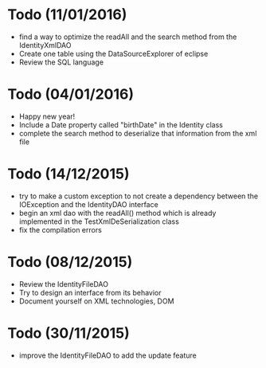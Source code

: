 # Todo (11/01/2016)
- find a way to optimize the readAll and the search method from the IdentityXmlDAO
- Create one table using the DataSourceExplorer of eclipse
- Review the SQL language



# Todo (04/01/2016)
- Happy new year!
- Include a Date property called "birthDate" in the Identity class
- complete the search method to deserialize that information from the xml file



# Todo (14/12/2015)
- try to make a custom exception to not create a dependency between the IOException and the IdentityDAO interface 
- begin an xml dao with the readAll() method which is already implemented in the TestXmlDeSerialization class
- fix the compilation errors

# Todo (08/12/2015)
- Review the IdentityFileDAO
- Try to design an interface from its behavior
- Document yourself on XML technologies, DOM

# Todo (30/11/2015)
- improve the IdentityFileDAO to add the update feature

